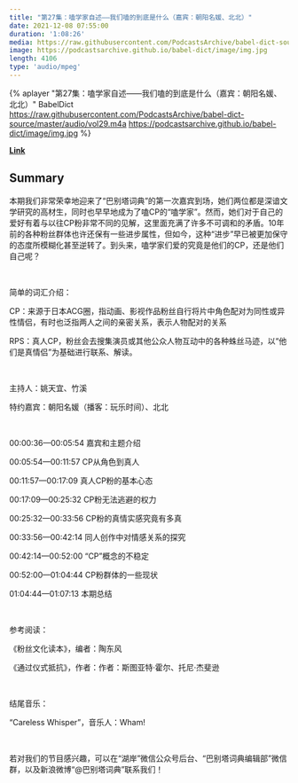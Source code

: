 ```yaml
---
title: "第27集：嗑学家自述——我们嗑的到底是什么（嘉宾：朝阳名媛、北北）"
date: 2021-12-08 07:55:00
duration: '1:08:26'
media: https://raw.githubusercontent.com/PodcastsArchive/babel-dict-source/master/audio/vol29.m4a
image: https://podcastsarchive.github.io/babel-dict/image/img.jpg
length: 4106
type: 'audio/mpeg'
---
```


{% aplayer "第27集：嗑学家自述——我们嗑的到底是什么（嘉宾：朝阳名媛、北北）" BabelDict  https://raw.githubusercontent.com/PodcastsArchive/babel-dict-source/master/audio/vol29.m4a https://podcastsarchive.github.io/babel-dict/image/img.jpg %}

**[Link](https://www.xiaoyuzhoufm.com/episode/61b066fe74eec3013b5e32ba)**

## Summary
<p>本期我们非常荣幸地迎来了“巴别塔词典”的第一次嘉宾到场，她们两位都是深谙文学研究的高材生，同时也早早地成为了嗑CP的“嗑学家”。然而，她们对于自己的爱好有着与以往CP粉非常不同的见解，这里面充满了许多不可调和的矛盾。10年前的各种粉丝群体也许还保有一些进步属性，但如今，这种“进步”早已被更加保守的态度所模糊化甚至逆转了。到头来，嗑学家们爱的究竟是他们的CP，还是他们自己呢？</p><p><br /></p><p>简单的词汇介绍：</p><p>CP：来源于日本ACG圈，指动画、影视作品粉丝自行将片中角色配对为同性或异性情侣，有时也泛指两人之间的亲密关系，表示人物配对的关系</p><p>RPS：真人CP，粉丝会去搜集演员或其他公众人物互动中的各种蛛丝马迹，以“他们是真情侣”为基础进行联系、解读。</p><p><br /></p><p>主持人：姚天宜、竹溪</p><p>特约嘉宾：朝阳名媛（播客：玩乐时间）、北北</p><p><br /></p><p>00:00:36—00:05:54 嘉宾和主题介绍</p><p>00:05:54—00:11:57 CP从角色到真人</p><p>00:11:57—00:17:09 真人CP粉的基本心态</p><p>00:17:09—00:25:32 CP粉无法逃避的权力</p><p>00:25:32—00:33:56 CP粉的真情实感究竟有多真</p><p>00:33:56—00:42:14 同人创作中对情感关系的探究</p><p>00:42:14—00:52:00 “CP”概念的不稳定</p><p>00:52:00—01:04:44 CP粉群体的一些现状</p><p>01:04:44—01:07:13 本期总结&nbsp;</p><p><br /></p><p>参考阅读：</p><p>《粉丝文化读本》，编者：陶东风</p><p>《通过仪式抵抗》，作者：作者：斯图亚特·霍尔、托尼·杰斐逊</p><p><br /></p><p>结尾音乐：</p><p>“Careless Whisper”，音乐人：Wham!</p><p><br /></p><p>若对我们的节目感兴趣，可以在“湖岸”微信公众号后台、“巴别塔词典编辑部”微信群，以及新浪微博“@巴别塔词典”联系我们！</p>
    